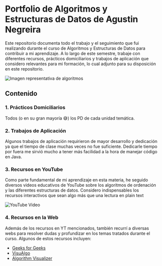 # Portfolio de Algoritmos y Estructuras de Datos de Agustin Negreira

Este repositorio documenta todo el trabajo y el seguimiento que fui realizando durante el curso de Algoritmos y Estructuras de Datos para contribuir a mi aprendizaje. A lo largo de este semestre, trabaje con diferentes recursos, prácticos domiciliarios y trabajos de aplicación que considero relevantes para mi formación, lo cual adjunto para su disposición en este repositorio.

![Imagen representativa de algoritmos](https://png.pngtree.com/png-clipart/20220515/original/pngtree-young-man-thinking-about-data-structures-and-algorithms-png-image_7715998.png)

## Contenido

### 1. **Prácticos Domiciliarios**
Todos (o en su gran mayoría 😅) los PD de cada unidad temática.

### 2. **Trabajos de Aplicación**
Algunos trabajos de aplicación requirieron de mayor desarrollo y dedicación ya que el tiempo de clase muchas veces no fue suficiente. Dedicarle tiempo por fuera me sirvió mucho a tener más facilidad a la hora de manejar código en Java.

### 3. **Recursos en YouTube**
Como parte fundamental de mi aprendizaje en esta materia, he seguido diversos videos educativos de YouTube sobre los algoritmos de ordenación y las diferentes estructuras de datos. Considero indispensables los recursos interactivos que sean algo más que una lectura en plain text

![YouTube Video](https://encrypted-tbn0.gstatic.com/images?q=tbn:ANd9GcT_4N37TIgWC_QLpspNwGddZH8DhzljeYMFnA&s)

### 4. **Recursos en la Web**
Además de los recursos en YT mencionados, también recurrí a diversas webs para resolver dudas y profundizar en los temas tratados durante el curso. Algunos de estos recursos incluyen:
- [Geeks for Geeks](https://www.geeksforgeeks.org)
- [VisuAlgo](https://visualgo.net/en)
- [Algorithm Visualizer](https://algorithm-visualizer.org)
